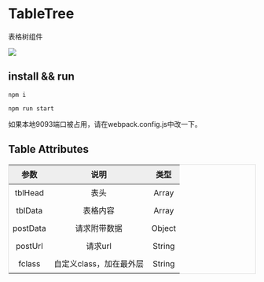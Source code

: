 # TableTree
表格树组件

<img src="./examples/tabletree.jpg">

## install && run

```
npm i

npm run start
```

如果本地9093端口被占用，请在webpack.config.js中改一下。

## Table Attributes

<table width="600" style="border:1px solid #ddd;line-height: 30px" >
    <thead>
		<tr bgColor="#eee">
	        <th>参数</th>
	        <th>说明</th>
	        <th>类型</th>
	    </tr>
	</thead>
	<tbody style="text-align:center">
		<tr>
	        <td>tblHead</td>
	        <td>表头</td>
	        <td>Array</td>
	    </tr>
	    <tr>
	        <td>tblData</td>
	        <td>表格内容</td>
	        <td>Array</td>
	    </tr>
	    <tr>
	        <td>postData</td>
	        <td>请求附带数据</td>
	        <td>Object</td>
	    </tr>
	    <tr>
	        <td>postUrl</td>
	        <td>请求url</td>
	        <td>String</td>
	    </tr>
	    <tr>
	        <td>fclass</td>
	        <td>自定义class，加在最外层</td>
	        <td>String</td>
	    </tr>
	</tbody> 
</table>